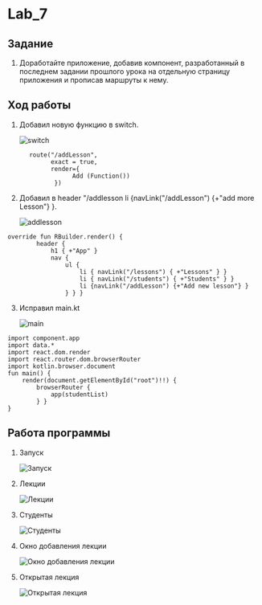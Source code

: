 # Lab_7

## Задание

1. Доработайте приложение, добавив компонент, разработанный в последнем задании прошлого урока на отдельную страницу приложения и прописав маршруты к нему.

## Ход работы 

1. Добавил новую функцию в switch.

    ![switch](https://i.ibb.co/Ry2wQ19/1.jpg)

```
      route("/addLesson",
            exact = true,
            render={
                  Add (Function())
             })
```

2. Добавил в header "/addlesson li {navLink("/addLesson") {+"add more Lesson"} }.

    ![addlesson](https://i.ibb.co/YLV4D3j/2.jpg)

```
override fun RBuilder.render() {
        header {
            h1 { +"App" }
            nav {
                ul {
                    li { navLink("/lessons") { +"Lessons" } }
                    li { navLink("/students") { +"Students" } }
                    li {navLink("/addLesson") {+"Add new lesson"} }
                } } }
```

3. Исправил main.kt

    ![main](https://i.ibb.co/pdh9TMn/3.jpg)

```
import component.app
import data.*
import react.dom.render
import react.router.dom.browserRouter
import kotlin.browser.document
fun main() {
    render(document.getElementById("root")!!) {
        browserRouter {
            app(studentList) 
        } }
}
```

## Работа программы

1. Запуск

      ![Запуск](https://i.ibb.co/pLvHCNd/4.jpg)

2. Лекции 
   
      ![Лекции](https://i.ibb.co/QH9Vb10/5.jpg)

3. Студенты

      ![Студенты](https://i.ibb.co/SJCxQsm/6.jpg)

4. Окно добавления лекции
   
      ![Окно добавления лекции](https://i.ibb.co/nQktbWw/7.jpg)

5. Открытая лекция
   
      ![Открытая лекция](https://i.ibb.co/ZH2bYv1/8.jpg)   
